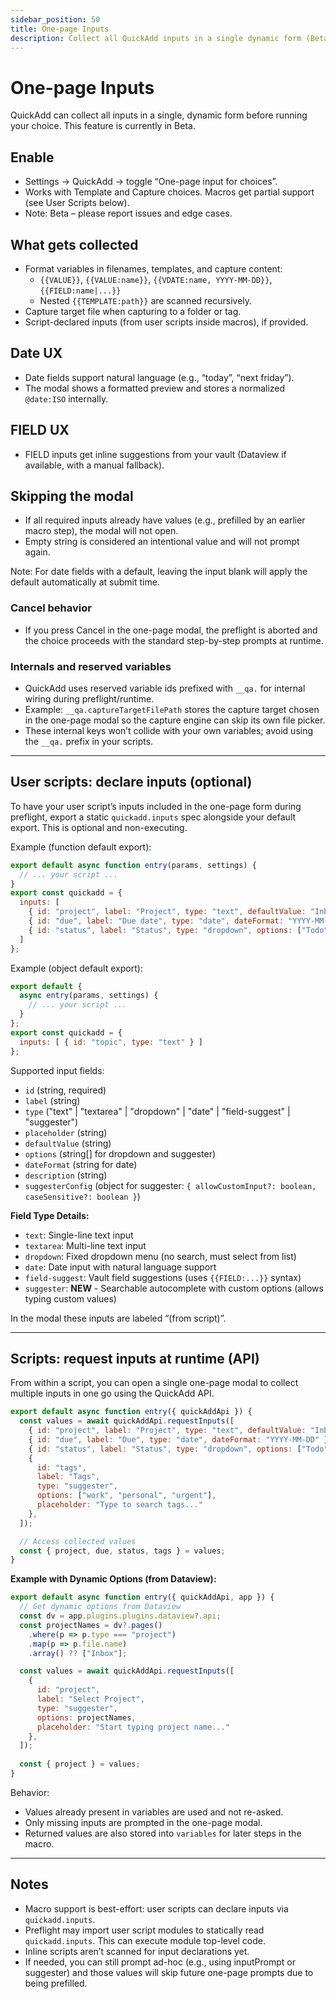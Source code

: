 ```yaml
---
sidebar_position: 50
title: One-page Inputs
description: Collect all QuickAdd inputs in a single dynamic form (Beta)
---
```


# One-page Inputs

QuickAdd can collect all inputs in a single, dynamic form before running your choice.
This feature is currently in Beta.

## Enable
- Settings → QuickAdd → toggle “One-page input for choices”.
- Works with Template and Capture choices. Macros get partial support (see User Scripts below).
 - Note: Beta – please report issues and edge cases.

## What gets collected
- Format variables in filenames, templates, and capture content:
  - `{{VALUE}}`, `{{VALUE:name}}`, `{{VDATE:name, YYYY-MM-DD}}`, `{{FIELD:name|...}}`
  - Nested `{{TEMPLATE:path}}` are scanned recursively.
- Capture target file when capturing to a folder or tag.
- Script-declared inputs (from user scripts inside macros), if provided.

## Date UX
- Date fields support natural language (e.g., “today”, “next friday”).
- The modal shows a formatted preview and stores a normalized `@date:ISO` internally.

## FIELD UX
- FIELD inputs get inline suggestions from your vault (Dataview if available, with a manual fallback).

## Skipping the modal
- If all required inputs already have values (e.g., prefilled by an earlier macro step), the modal will not open.
- Empty string is considered an intentional value and will not prompt again.

Note: For date fields with a default, leaving the input blank will apply the default automatically at submit time.

### Cancel behavior
- If you press Cancel in the one-page modal, the preflight is aborted and the choice proceeds with the standard step-by-step prompts at runtime.

### Internals and reserved variables
- QuickAdd uses reserved variable ids prefixed with `__qa.` for internal wiring during preflight/runtime.
- Example: `__qa.captureTargetFilePath` stores the capture target chosen in the one-page modal so the capture engine can skip its own file picker.
- These internal keys won’t collide with your own variables; avoid using the `__qa.` prefix in your scripts.

---

## User scripts: declare inputs (optional)

To have your user script’s inputs included in the one-page form during preflight, export a static `quickadd.inputs` spec alongside your default export. This is optional and non-executing.

Example (function default export):
```js
export default async function entry(params, settings) {
  // ... your script ...
}
export const quickadd = {
  inputs: [
    { id: "project", label: "Project", type: "text", defaultValue: "Inbox" },
    { id: "due", label: "Due date", type: "date", dateFormat: "YYYY-MM-DD" },
    { id: "status", label: "Status", type: "dropdown", options: ["Todo","Doing","Done"] }
  ]
};
```

Example (object default export):
```js
export default {
  async entry(params, settings) {
    // ... your script ...
  }
};
export const quickadd = {
  inputs: [ { id: "topic", type: "text" } ]
};
```

Supported input fields:
- `id` (string, required)
- `label` (string)
- `type` ("text" | "textarea" | "dropdown" | "date" | "field-suggest" | "suggester")
- `placeholder` (string)
- `defaultValue` (string)
- `options` (string[] for dropdown and suggester)
- `dateFormat` (string for date)
- `description` (string)
- `suggesterConfig` (object for suggester: `{ allowCustomInput?: boolean, caseSensitive?: boolean }`)

**Field Type Details:**
- `text`: Single-line text input
- `textarea`: Multi-line text input
- `dropdown`: Fixed dropdown menu (no search, must select from list)
- `date`: Date input with natural language support
- `field-suggest`: Vault field suggestions (uses `{{FIELD:...}}` syntax)
- `suggester`: **NEW** - Searchable autocomplete with custom options (allows typing custom values)

In the modal these inputs are labeled “(from script)”.

---

## Scripts: request inputs at runtime (API)

From within a script, you can open a single one-page modal to collect multiple inputs in one go using the QuickAdd API.

```js
export default async function entry({ quickAddApi }) {
  const values = await quickAddApi.requestInputs([
    { id: "project", label: "Project", type: "text", defaultValue: "Inbox" },
    { id: "due", label: "Due", type: "date", dateFormat: "YYYY-MM-DD" },
    { id: "status", label: "Status", type: "dropdown", options: ["Todo","Doing","Done"] },
    { 
      id: "tags", 
      label: "Tags", 
      type: "suggester", 
      options: ["work", "personal", "urgent"],
      placeholder: "Type to search tags..."
    },
  ]);

  // Access collected values
  const { project, due, status, tags } = values;
}
```

**Example with Dynamic Options (from Dataview):**
```js
export default async function entry({ quickAddApi, app }) {
  // Get dynamic options from Dataview
  const dv = app.plugins.plugins.dataview?.api;
  const projectNames = dv?.pages()
    .where(p => p.type === "project")
    .map(p => p.file.name)
    .array() ?? ["Inbox"];

  const values = await quickAddApi.requestInputs([
    { 
      id: "project", 
      label: "Select Project", 
      type: "suggester",
      options: projectNames,
      placeholder: "Start typing project name..."
    },
  ]);
  
  const { project } = values;
}
```

Behavior:
- Values already present in variables are used and not re-asked.
- Only missing inputs are prompted in the one-page modal.
- Returned values are also stored into `variables` for later steps in the macro.

---

## Notes
- Macro support is best-effort: user scripts can declare inputs via `quickadd.inputs`.
- Preflight may import user script modules to statically read `quickadd.inputs`. This can execute module top-level code.
- Inline scripts aren’t scanned for input declarations yet.
- If needed, you can still prompt ad-hoc (e.g., using inputPrompt or suggester) and those values will skip future one-page prompts due to being prefilled.

